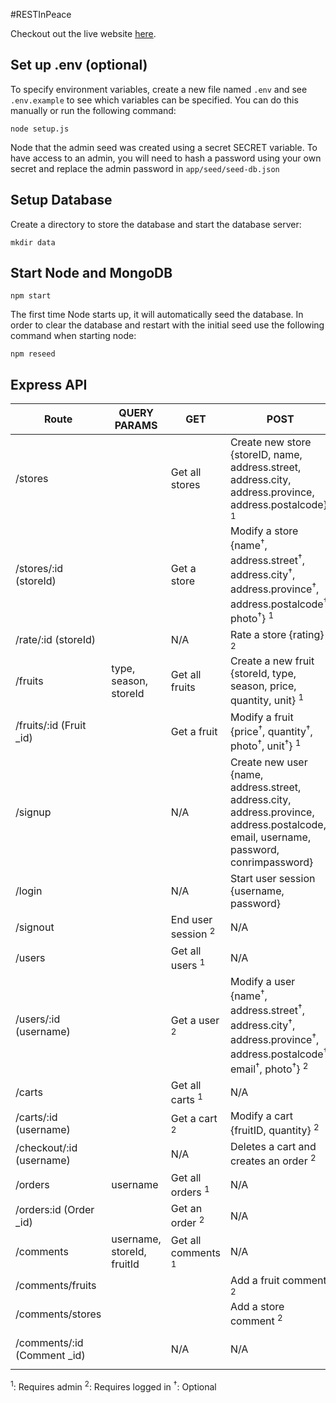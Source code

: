 #RESTInPeace

Checkout out the live website [here](https://ripefruitsuoft.herokuapp.com).


## Set up .env (optional)

To specify environment variables, create a new file named `.env` and see `.env.example` to see which variables can be specified. You can do this manually or run the following command:

`node setup.js`

Node that the admin seed was created using a secret SECRET variable. To have access to an admin, you will need to hash a password using your own secret and replace the admin password in `app/seed/seed-db.json`

## Setup Database

Create a directory to store the database and start the database server:

`mkdir data`

## Start Node and MongoDB

`npm start`

The first time Node starts up, it will automatically seed the database. In order to clear the database and restart with the initial seed use the following command when starting node:

`npm reseed`

## Express API

| Route                 |QUERY PARAMS                | GET                                  | POST                                                                            | DELETE                      |
| --------------------- | -------------------------- |------------------------------------- | ------------------------------------------------------------------------------- | --------------------------- |
| /stores               |                            | Get all stores                       | Create new store {storeID, name, address.street, address.city, address.province, address.postalcode}  <sup>1</sup>                         | N/A                         |
| /stores/:id (storeId) |                            | Get a store                          | Modify a store {name<sup>†</sup>, address.street<sup>†</sup>, address.city<sup>†</sup>, address.province<sup>†</sup>, address.postalcode<sup>†</sup>, photo<sup>†</sup>} <sup>1</sup>                              | Delete a store <sup>1</sup> |
| /rate/:id (storeId)   |                            | N/A                                  | Rate a store   {rating}       <sup>2</sup>                                      | N/A                         |
| /fruits               | type, season, storeId      | Get all fruits                       | Create a new fruit  {storeId, type, season, price, quantity, unit} <sup>1</sup> | N/A                         |
| /fruits/:id (Fruit _id)|                            | Get a fruit                          | Modify a fruit {price<sup>†</sup>, quantity<sup>†</sup>, photo<sup>†</sup>, unit<sup>†</sup>} <sup>1</sup>                      | Delete a fruit <sup>1</sup> |
| /signup               |                            | N/A                                  | Create new user {name, address.street, address.city, address.province, address.postalcode, email, username, password, conrimpassword}                      | N/A                         |
| /login                |                            | N/A                                  | Start user session  {username, password}                                        | N/A                         |  
| /signout              |                            | End user session  <sup>2</sup>       | N/A                                                                             | N/A                         |
| /users                |                            | Get all users <sup>1</sup>           | N/A                                                                             | N/A                         |
| /users/:id (username) |                            | Get a user <sup>2</sup>              | Modify a user {name<sup>†</sup>, address.street<sup>†</sup>, address.city<sup>†</sup>, address.province<sup>†</sup>, address.postalcode<sup>†</sup>, email<sup>†</sup>, photo<sup>†</sup>}  <sup>2</sup>                       | Delete a user  <sup>1</sup> |
| /carts                |                            | Get all carts <sup>1</sup>           | N/A                                                                             | N/A                         |
| /carts/:id (username) |                            | Get a cart  <sup>2</sup>             | Modify a cart {fruitID, quantity} <sup>2</sup>                                  | Delete a cart <sup>2</sup>  |
| /checkout/:id (username)|                            | N/A                                  | Deletes a cart and creates an order <sup>2</sup>                                | N/A                         |
| /orders               | username                   | Get all orders <sup>1</sup>          | N/A                                                                             | N/A                         |
| /orders:id (Order _id)|                            | Get an order <sup>2</sup>            | N/A                                                                             | N/A                         |
| /comments             | username, storeId, fruitId | Get all comments <sup>1</sup>        | N/A                                                                             | N/A                         |  
| /comments/fruits      |                            |                                      | Add a fruit comment <sup>2</sup>                                                | N/A                         |
| /comments/stores      |                            |                                      | Add a store comment <sup>2</sup>                                                | N/A                         |
| /comments/:id (Comment _id) |                            |  N/A                                 | N/A                                                                             | Delete a comment <sup>1</sup>|  
<sup>1</sup>: Requires admin
<sup>2</sup>: Requires logged in 
<sup>†</sup>: Optional
